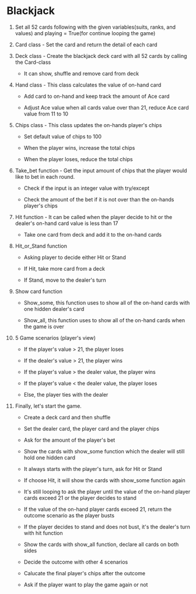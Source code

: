 # Blackjack

1. Set all 52 cards following with the given variables(suits, ranks, and values) and playing = True(for continue looping the game)

2. Card class - Set the card and return the detail of each card

3. Deck class - Create the blackjack deck card with all 52 cards by calling the Card-class

	- It can show, shuffle and remove card from deck
  
4. Hand class - This class calculates the value of on-hand card

	- Add card to on-hand and keep track the amount of Ace card
  
	- Adjust Ace value when all cards value over than 21, reduce Ace card value from 11 to 10
  
5. Chips class - This class updates the on-hands player's chips

	- Set default value of chips to 100
  
	- When the player wins, increase the total chips
  
	- When the player loses, reduce the total chips
  
6. Take_bet function - Get the input amount of chips that the player would like to bet in each round.

	- Check if the input is an integer value with try/except 
  
	- Check the amount of the bet if it is not over than the on-hands player's chips
  
7. Hit function - It can be called when the player decide to hit or the dealer's on-hand card value is less than 17

	- Take one card from deck and add it to the on-hand cards
  
8. Hit_or_Stand function 

	- Asking player to decide either Hit or Stand
  
	- If Hit, take more card from a deck
  
	- If Stand, move to the dealer's turn
  
9. Show card function

	- Show_some, this function uses to show all of the on-hand cards with one hidden dealer's card
  
	- Show_all, this function uses to show all of the on-hand cards when the game is over
  
10. 5 Game scenarios (player's view)

	- If the player's value > 21, the player loses
  
	- If the dealer's value > 21, the player wins
  
	- If the player's value > the dealer value, the player wins
  
	- If the player's value < the dealer value, the player loses
  
	- Else, the player ties with the dealer
  
11. Finally, let's start the game.

	- Create a deck card and then shuffle 
  
	- Set the dealer card, the player card and the player chips
  
	- Ask for the amount of the player's bet
  
	- Show the cards with show_some function which the dealer will still hold one hidden card
  
	- It always starts with the player's turn, ask for Hit or Stand
  
	- If choose Hit, it will show the cards with show_some function again
  
	- It's still looping to ask the player until the value of the on-hand player cards exceed 21 or the player decides to stand
  
	- If the value of the on-hand player cards exceed 21, return the outcome scenario as the player busts
  
	- If the player decides to stand and does not bust, it's the dealer's turn with hit function
  
	- Show the cards with show_all function, declare all cards on both sides
  
	- Decide the outcome with other 4 scenarios
  
	- Calucate the final player's chips after the outcome 
  
	- Ask if the player want to play the game again or not
  
